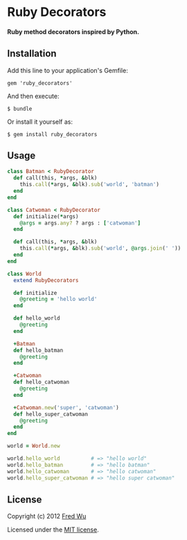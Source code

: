 # Ruby Decorators

#### Ruby method decorators inspired by Python.

## Installation

Add this line to your application's Gemfile:

    gem 'ruby_decorators'

And then execute:

    $ bundle

Or install it yourself as:

    $ gem install ruby_decorators

## Usage

```ruby
class Batman < RubyDecorator
  def call(this, *args, &blk)
    this.call(*args, &blk).sub('world', 'batman')
  end
end

class Catwoman < RubyDecorator
  def initialize(*args)
    @args = args.any? ? args : ['catwoman']
  end

  def call(this, *args, &blk)
    this.call(*args, &blk).sub('world', @args.join(' '))
  end
end

class World
  extend RubyDecorators

  def initialize
    @greeting = 'hello world'
  end

  def hello_world
    @greeting
  end

  +Batman
  def hello_batman
    @greeting
  end

  +Catwoman
  def hello_catwoman
    @greeting
  end

  +Catwoman.new('super', 'catwoman')
  def hello_super_catwoman
    @greeting
  end
end

world = World.new

world.hello_world          # => "hello world"
world.hello_batman         # => "hello batman"
world.hello_catwoman       # => "hello catwoman"
world.hello_super_catwoman # => "hello super catwoman"
```

## License

Copyright (c) 2012 [Fred Wu](http://fredwu.me/)

Licensed under the [MIT license](http://fredwu.mit-license.org/).
